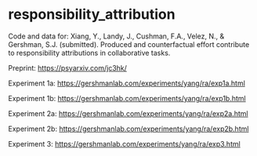 # responsibility_attribution
Code and data for: Xiang, Y., Landy, J., Cushman, F.A., Velez, N., & Gershman, S.J. (submitted). Produced and counterfactual effort contribute to responsibility attributions in collaborative tasks.

Preprint: https://psyarxiv.com/jc3hk/

Experiment 1a: https://gershmanlab.com/experiments/yang/ra/exp1a.html

Experiment 1b: https://gershmanlab.com/experiments/yang/ra/exp1b.html

Experiment 2a: https://gershmanlab.com/experiments/yang/ra/exp2a.html

Experiment 2b: https://gershmanlab.com/experiments/yang/ra/exp2b.html

Experiment 3: https://gershmanlab.com/experiments/yang/ra/exp3.html
